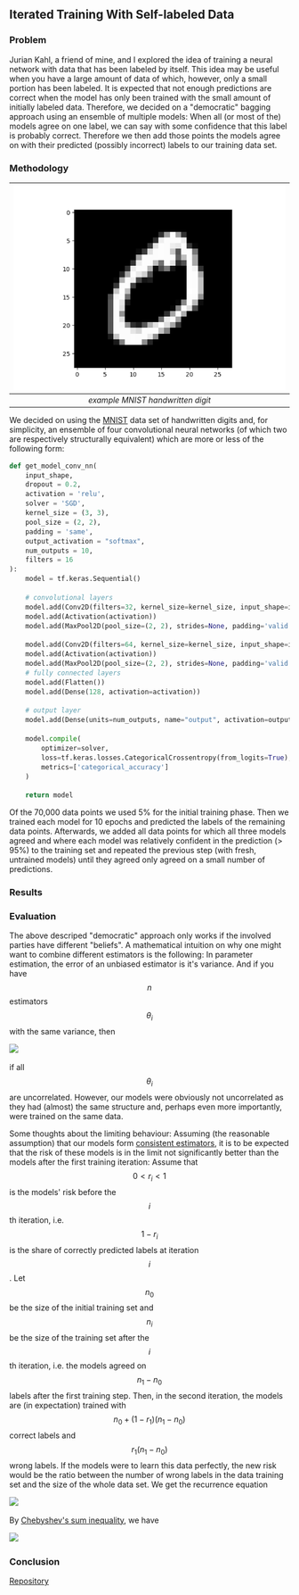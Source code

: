 ## Iterated Training With Self-labeled Data 

### Problem

Jurian Kahl, a friend of mine, and I explored the idea of training a neural network with data that has been labeled by itself. This idea may be useful when you have a large amount of data of which, however, only a small portion has been labeled.
It is expected that not enough predictions are correct when the model has only been trained with the small amount of initially labeled data. Therefore, we decided on a "democratic" bagging approach using an ensemble of multiple models: When all (or most of the) models agree on one label, we can say with some confidence that this label is probably correct. Therefore we then add those points the models agree on with their predicted (possibly incorrect) labels to our training data set. 

### Methodology

| ![28 by 28 pixel handwritten digit 0](images/MNIST_example_digit_0.png) | 
|:--:| 
| *example MNIST handwritten digit* |

We decided on using the <a href="http://yann.lecun.com/exdb/mnist/" target="_blank" rel="noopener noreferrer">MNIST</a> data set of handwritten digits and, for simplicity, an ensemble of four convolutional neural networks (of which two are respectively structurally equivalent) which are more or less of the following form:

```python
def get_model_conv_nn(
    input_shape,
    dropout = 0.2,
    activation = 'relu',
    solver = 'SGD',
    kernel_size = (3, 3),
    pool_size = (2, 2),
    padding = 'same',
    output_activation = "softmax",
    num_outputs = 10,
    filters = 16
):
    model = tf.keras.Sequential()

    # convolutional layers
    model.add(Conv2D(filters=32, kernel_size=kernel_size, input_shape=input_shape, padding=padding))
    model.add(Activation(activation))
    model.add(MaxPool2D(pool_size=(2, 2), strides=None, padding='valid'))

    model.add(Conv2D(filters=64, kernel_size=kernel_size, input_shape=input_shape, padding=padding))
    model.add(Activation(activation))
    model.add(MaxPool2D(pool_size=(2, 2), strides=None, padding='valid'))
    # fully connected layers
    model.add(Flatten())
    model.add(Dense(128, activation=activation))

    # output layer
    model.add(Dense(units=num_outputs, name="output", activation=output_activation))

    model.compile(
        optimizer=solver,
        loss=tf.keras.losses.CategoricalCrossentropy(from_logits=True),
        metrics=['categorical_accuracy']
    )

    return model
```

Of the 70,000 data points we used 5% for the initial training phase. Then we trained each model for 10 epochs and predicted the labels of the remaining data points. Afterwards, we added all data points for which all three models agreed and where each model was relatively confident in the prediction (> 95%) to the training set and repeated the previous step (with fresh, untrained models) until they agreed only agreed on a small number of predictions.

### Results

### Evaluation


The above descriped "democratic" approach only works if the involved parties have different "beliefs". A mathematical intuition on why one might want to combine different estimators is the following: In parameter estimation, the error of an unbiased estimator is it's variance. And if you have $$n$$ estimators $$\theta_i$$ with the same variance, then

<img src="https://render.githubusercontent.com/render/math?math=Var(\frac{1}{n} \sum_{i=1}^n \theta_i) = \frac{1}{n^2} n Var(\theta_1) = \frac{1}{n} Var(\theta_1)">

if all $$\theta_i$$ are uncorrelated. However, our models were obviously not uncorrelated as they had (almost) the same structure and, perhaps even more importantly, were trained on the same data.

Some thoughts about the limiting behaviour: Assuming (the reasonable assumption) that our models form [consistent estimators](https://en.wikipedia.org/wiki/Consistent_estimator), it is to be expected that the risk of these models is in the limit not significantly better than the models after the first training iteration:
Assume that $$0 < r_i < 1$$ is the models' risk before the $$i$$th iteration, i.e. $$1-r_i$$ is the share of correctly predicted labels at iteration $$i$$. Let $$n_0$$ be the size of the initial training set and $$n_i$$ be the size of the training set after the $$i$$th iteration, i.e. the models agreed on $$n_1-n_0$$ labels after the first training step.
Then, in the second iteration, the models are (in expectation) trained with $$n_0+(1-r_1)(n_1-n_0)$$ correct labels and $$r_1(n_1-n_0)$$ wrong labels. If the models were to learn this data perfectly, the new risk would be the ratio between the number of wrong labels in the data training set and the size of the whole data set. We get the recurrence equation

<img src="https://render.githubusercontent.com/render/math?math=r_i = \frac{\sum_{j=1}^i r_{j-1}(n_j-n_{j-1})}{n_i}.">

By [Chebyshev's sum inequality](https://en.wikipedia.org/wiki/Chebyshev%27s_sum_inequality), we have

<img src="https://render.githubusercontent.com/render/math?math=r_i \geq \left(\frac{1}{n_i} \sum_{j=1}^i r_{j-1}\right) \left(\frac{1}{n_i} \sum_{j=1}^i (n_j-n_{j-1})\right) = \left(\frac{1}{n_i} \sum_{j=1}^i r_{j-1}\right)+\frac{n_i-n_0}{n_i}.">



### Conclusion


[Repository](https://gitlab.com/nniklasvm/machine-learning-project-2020)
